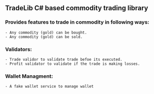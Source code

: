 ## TradeLib C# based commodity trading library
### Provides features to trade in commodity in following ways:
    - Any commodity (gold) can be bought.
    - Any commodity (gold) can be sold.
### Validators:
    - Trade validor to validate trade befoe its executed.
    - Profit validator to validate if the trade is making losses.
### Wallet Managment:
    - A fake wallet service to manage wallet
    

